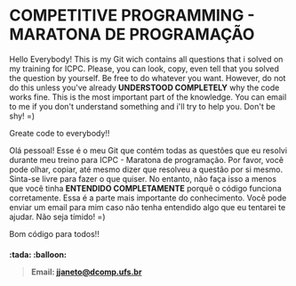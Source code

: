 COMPETITIVE PROGRAMMING - MARATONA DE PROGRAMAÇÃO
==================================================================

Hello Everybody! This is my Git wich contains all questions that i solved on my training for ICPC.
Please, you can look, copy, even tell that you solved the question by yourself. Be free to do whatever you want.
However, do not do this unless you've already **UNDERSTOOD COMPLETELY** why the code works fine. This is the most important part of the knowledge.
You can email to me if you don't understand something and i'll try to help you. Don't be shy! =)

Greate code to everybody!!

Olá pessoal! Esse é o meu Git que contém todas as questões que eu resolvi durante meu treino para ICPC - Maratona de programação.
Por favor, você pode olhar, copiar, até mesmo dizer que resolveu a questão por si mesmo. Sinta-se livre para fazer o que quiser.
No entanto, não faça isso a menos que você tinha **ENTENDIDO COMPLETAMENTE** porquê o código funciona corretamente. Essa é a parte mais importante do conhecimento.
Você pode enviar um email para mim caso não tenha entendido algo que eu tentarei te ajudar. Não seja tímido! =)

Bom código para todos!!

<h4> :tada: :balloon:

> Email: jjaneto@dcomp.ufs.br